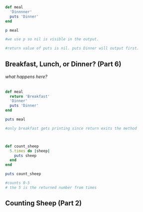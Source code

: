 
```ruby
def meal
  'Dinnnner'
  puts 'Dinner'
end

p meal

#we use p so nil is visible in the output.

#return value of puts is nil. puts Dinner will output first.

```

## Breakfast, Lunch, or Dinner? (Part 6)

###### what happens here?

```ruby
def meal
  return 'Breakfast'
  'Dinner'
  puts 'Dinner'
end

puts meal

#only breakfast gets printing since return exits the method


```


```ruby


def count_sheep
  5.times do |sheep|
    puts sheep
  end
end

puts count_sheep

#counts 0-5
# the 5 is the returned number from times

```


## Counting Sheep (Part 2)

```ruby 



```